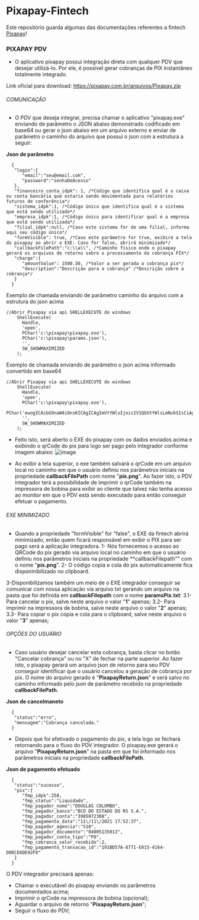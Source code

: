 # Pixapay-Fintech
Este repositório guarda algumas das documentações referentes a fintech [Pixapay](https://pixapay.com.br)!


### PIXAPAY PDV
- O aplicativo pixapay possui integração direta com qualquer PDV que desejar utilizá-lo. Por ele, é possível gerar cobranças de PIX instantâneo totalmente integrado.

Link oficial para download: https://pixapay.com.br/arquivos/Pixapay.zip

###### COMUNICAÇÃO
- O PDV que deseja integrar, precisa chamar o aplicativo "pixapay.exe" enviando de parâmetro o JSON abaixo demonstrado codificado em base64 ou gerar o json abaixo em um arquivo externo e enviar de parâmetro o caminho do arquivo que possui o json com a estrutura a seguir:

**Json de parâmetro**
```
  {
   "login":{
      "email":"seu@email.com",
      "password":"senhaDeAcesso"
   },
   "financeiro_conta_idpk": 1, /*Código que identifica qual é o caixa ou conta bancária que estaria sendo movimentada para relatórios futuros de conferência*/
   "sistema_idpk":1, /*Código único que identifica qual é o sistema que está sendo utilizado*/
   "empresa_idpk":1, /*Código único para identificar qual é a empresa que está sendo utilizada*/
   "filial_idpk":null, /*Caso este sistema for de uma filial, informa aqui seu código único*/
   "formVisible": true, /*Caso este parâmetro for true, exibirá a tela do pixapay ao abrir o EXE. Caso for false, abrirá minimizado*/
   "callbackFilePath":"c:\\a\\", /*Caminho físico onde o pixapay gerará os arquivos de retorno sobre o processamento da cobrança PIX*/
   "charge":{
      "amountValue": 1500.50, /*Valor a ser gerada a cobrança pix*/
      "description":"Descrição para a cobrança" /*Descrição sobre a cobrança*/
   }
  }  
``` 

Exemplo de chamada enviando de parâmetro caminho do arquivo com a estrutura do json acima

``` 
//Abrir Pixapay via api SHELLEXECUTE do windows
    ShellExecute(
      Handle,
      'open',
      PChar('c:\pixapay\pixapay.exe'),
      PChar('c:\pixapay\params.json'),
      '',
      SW_SHOWMAXIMIZED
    );
``` 

Exemplo de chamada enviando de parâmetro o json acima informado convertido em base64

``` 
//Abrir Pixapay via api SHELLEXECUTE do windows
    ShellExecute(
      Handle,
      'open',
      PChar('c:\pixapay\pixapay.exe'),         
      PChar('ewogICAibG9naW4iOnsKICAgICAgImVtYWlsIjoic2V1QGVtYWlsLmNvbSIsCiAgICAgICJwYXNzd29yZCI6InNlbmhhRGVBY2Vzc28iCiAgIH0sCiAgICJmaW5hbmNlaXJvX2NvbnRhX2lkcGsiOiAxLAogICAic2lzdGVtYV9pZHBrIjoxLCAKICAgImVtcHJlc2FfaWRwayI6MSwKICAgImZpbGlhbF9pZHBrIjpudWxsLCAKICAgImNhbGxiYWNrRmlsZVBhdGgiOiJjOlxcYVxcIiwKICAgImNoYXJnZSI6ewogICAgICAiYW1vdW50VmFsdWUiOiAxNTAwLjUwLAogICAgICAiZGVzY3JpcHRpb24iOiJEZXNjcmnDp8OjbyBwYXJhIGEgY29icmFuw6dhIgogICB9CiAgfSA='),
      '',
      SW_SHOWMAXIMIZED
    );
``` 


- Feito isto, será aberto o EXE do pixapay com os dados enviados acima e exibindo o qrCode do pix para logo ser pago pelo integrador conforme imagem abaixo:
![image](https://user-images.githubusercontent.com/17827174/141384106-5bf2a65d-87f7-40cc-9db3-8bd57f625d15.png)

- Ao exibir a tela superior, o exe também salvará o qrCode em um arquivo local no caminho em que o usuário definiu nos parâmetros iniciais na propriedade **callbackFilePath** com nome "**pix.png**". Ao fazer isto, o PDV integrador terá a possibilidade de imprimir o qrCode também na impressora de bobina para exibir ao cliente que talvez não tenha acesso ao monitor em que o PDV está sendo executado para então conseguir efetuar o pagamento.

###### EXE MINIMIZADO
- Quando a propriedade "formVisible" for "false", o EXE da fintech abrirá minimizado, então quem ficará responsável em exibir o PIX para ser pago será a aplicação integradora.
1- Nós fornecemos o acesso ao QRCode do pix gerado via arquivo local no caminho em que o usuário definiu nos parâmetros iniciais na propriedade **callbackFilepath"" com o nome "**pix.png**".
2- O código copia e cola do pix automaticamente fica disponinibilizado no clipboard.

3-Disponibilizamos também um meio de o EXE integrador conseguir se comunicar com nossa aplicação via arquivo txt gerando um arquivo na pasta que foi definida em **callbackFilepath** com o nome **paramsPix.txt**:
3.1- Para cancelar o pix, salve neste arquivo o valor "**1**" apenas;
3.2- Para imprimir na impressora de bobina, salve neste arquivo o valor "**2**" apenas;
3.3- Para copiar o pix copia e cola para o clipboard, salve neste arquivo o valor "**3**" apenas;


###### OPÇÕES DO USUÁRIO

- Caso usuário desejar cancelar esta cobrança, basta clicar no botão "Cancelar cobrança" ou no "X" de fechar na parte superior. Ao fazer isto, o pixapay gerará um arquivo json de retorno para seu PDV conseguir identificar que o usuário cancelou a geração de cobrança por pix. O nome do arquivo gerado é "**PixapayReturn.json**" e será salvo no caminho informado pelo json de parâmetro recebido na propriedade **callbackFilePath**.

**Json de cancelmaneto**
```
  {
   "status":"erro",
   "mensagem":"Cobrança cancelada."
  }
```

- Depois que foi efetivado o pagamento do pix, a tela logo se fechará retornando para o fluxo do PDV integrador. O pixapay.exe gerará o arquivo "**PixapayReturn.json**" na pasta em que foi informado nos parâmetros iniciais na propriedade **callbackFilePath**.

**Json de pagamento efetuado**
```
  {
   "status":"sucesso",
   "pix":{
      "fmp_idpk":258,
      "fmp_status":"Liquidado",
      "fmp_pagador_nome":"DOUGLAS COLOMBO",
      "fmp_pagador_banco":"BCO DO ESTADO DO RS S.A.",
      "fmp_pagador_conta":"3985072308",
      "fmp_pagamento_data":"11\/11\/2021 17:52:37",
      "fmp_pagador_agencia":"510",
      "fmp_pagador_documento":"04005135013",
      "fmp_pagador_conta_tipo":"PO",
      "fmp_cobranca_valor_recebido":2,
      "fmp_pagamento_transacao_id":"191BD57A-8771-E015-4164-D0DCE6DE92F8"
   }
  }
```

O PDV integrador precisará apenas:
- Chamar o executável do pixapay enviando os parâmetros documentados acima;
- Imprimir o qrCode na impressora de bobina (opcional);
- Aguardar o arquivo de retorno "**PixapayReturn.json**";
- Seguir o fluxo do PDV;
